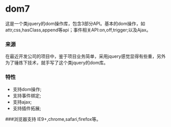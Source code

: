 # dom7
这是一个类jquery的dom操作库，包含3部分API。基本的dom操作，如attr,css,hasClass,append等api；事件相关API:on,off,trigger;以及Ajax。

### 来源
在最近开发公司的项目中，鉴于项目业务简单，采用jquery感觉显得有些重，另外为了锤炼下技术，就手写了这个类jquery的dom库。

### 特性
- 支持dom操作;
- 支持事件绑定;
- 支持ajax;
- 支持插件拓展;



###浏览器支持
IE9+,chrome,safari,firefox等。